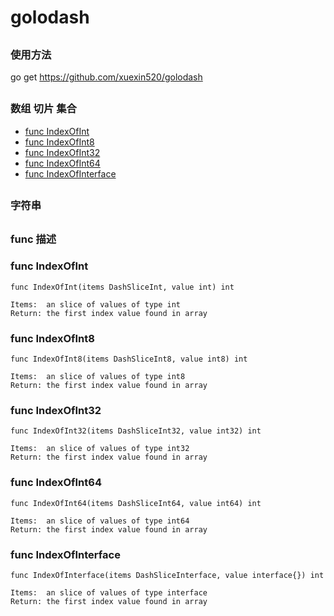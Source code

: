 # golodash

##
###  使用方法
go get https://github.com/xuexin520/golodash

##
### 数组 切片 集合
* [func  IndexOfInt](#funcIndexOfInt)
* [func  IndexOfInt8](#funcIndexOfInt8)
* [func  IndexOfInt32](#funcIndexOfInt32)
* [func  IndexOfInt64](#funcIndexOfInt64)
* [func  IndexOfInterface](#funcIndexOfInterface)

##

### 字符串


##

### func 描述
###  <a name='funcIndexOfInt'></a> func IndexOfInt
```
func IndexOfInt(items DashSliceInt, value int) int

Items:  an slice of values of type int
Return: the first index value found in array
```

###  <a name='funcIndexOfInt8'></a> func IndexOfInt8
```
func IndexOfInt8(items DashSliceInt8, value int8) int

Items:  an slice of values of type int8
Return: the first index value found in array
```

###  <a name='funcIndexOfInt32'></a> func  IndexOfInt32
```
func IndexOfInt32(items DashSliceInt32, value int32) int

Items:  an slice of values of type int32
Return: the first index value found in array
```

###  <a name='funcIndexOfInt64'></a> func  IndexOfInt64
```
func IndexOfInt64(items DashSliceInt64, value int64) int

Items:  an slice of values of type int64
Return: the first index value found in array
```

###  <a name='funcIndexOfInterface'></a> func IndexOfInterface  
```
func IndexOfInterface(items DashSliceInterface, value interface{}) int

Items:  an slice of values of type interface
Return: the first index value found in array
```
